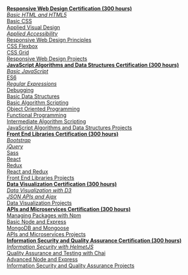 [**Responsive Web Design Certification (300 hours)**]()  
[*Basic HTML and HTML5*](./d02html.ipynb)  
[Basic CSS]()  
[Applied Visual Design]()  
[*Applied Accessibility*](./d03aa.ipynb)  
[Responsive Web Design Principles]()  
[CSS Flexbox]()  
[CSS Grid]()  
[Responsive Web Design Projects]()  
[**JavaScript Algorithms and Data Structures Certification (300 hours)**]()  
[*Basic JavaScript*](./d05bjs.ipynb)  
[ES6]()  
[*Regular Expressions*](./d05re.ipynb)  
[Debugging]()  
[Basic Data Structures]()  
[Basic Algorithm Scripting]()  
[Object Oriented Programming]()  
[Functional Programming]()  
[Intermediate Algorithm Scripting]()  
[JavaScript Algorithms and Data Structures Projects]()  
[**Front End Libraries Certification (300 hours)**]()  
[*Bootstrap*](./d05bootstap.ipynb)  
[*jQuery*](d06query.ipynb)  
[Sass]()  
[React]()  
[Redux]()  
[React and Redux]()  
[Front End Libraries Projects]()  
[**Data Visualization Certification (300 hours)**]()  
[*Data Visualization with D3*](./d10mongodb.ipynb)  
[*JSON APIs and Ajax*](./d10mongodb.ipynb#1.2.-JSON-APIs-and-Ajax)  
[Data Visualization Projects]()  
[**APIs and Microservices Certification (300 hours)**]()  
[Managing Packages with Npm]()  
[Basic Node and Express]()  
[MongoDB and Mongoose]()  
[APIs and Microservices Projects]()  
[**Information Security and Quality Assurance Certification (300 hours)**]()  
[*Information Security with HelmetJS*](d12secur.ipynb)  
[Quality Assurance and Testing with Chai]()  
[Advanced Node and Express]()  
[Information Security and Quality Assurance Projects]() 
